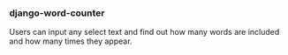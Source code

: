 ### django-word-counter

Users can input any select text and find out how many words are included and how many times they appear.
